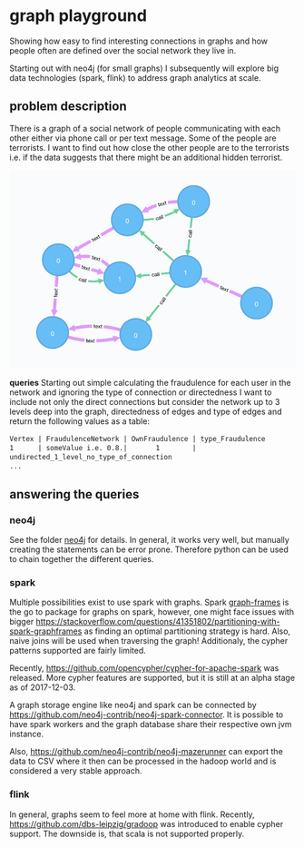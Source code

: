 # graph playground
Showing how easy to find interesting connections in graphs and how people often are defined over the social network they live in.

Starting out with neo4j (for small graphs) I subsequently will explore big data technologies (spark, flink) to address graph analytics at scale.

## problem description
There is a graph of a social network of people communicating with each other either via phone call or per text message. Some of the people are terrorists. I want to find out how close the other people are to the terrorists i.e. if the data suggests that there might be an additional hidden terrorist.

![graph](img/graph.png "Graph of network")

**queries**
Starting out simple calculating the fraudulence for each user in the network and ignoring the type of connection or directedness I want to include not only the direct connections but consider the network up to 3 levels deep into the graph, directedness of edges and type of edges and return the following values as a table:

```
Vertex | FraudulenceNetwork | OwnFraudulence | type_Fraudulence
1      | someValue i.e. 0.8.|       1        | undirected_1_level_no_type_of_connection
...
```

## answering the queries
### neo4j
See the folder [neo4j](neo4j) for details.
In general, it works very well, but manually creating the statements can be error prone. Therefore python can be used to chain together the different queries.

### spark
Multiple possibilities exist to use spark with graphs.
Spark [graph-frames](https://graphframes.github.io) is the go to package for graphs on spark, however, one might face issues with bigger https://stackoverflow.com/questions/41351802/partitioning-with-spark-graphframes as finding an optimal partitioning strategy is hard. Also, naive joins will be used when traversing the graph!
Additionaly, the cypher patterns supported are fairly limited.

Recently, https://github.com/opencypher/cypher-for-apache-spark was released. More cypher features are supported, but it is still at an alpha stage as of 2017-12-03.

A graph storage engine like neo4j and spark can be connected by https://github.com/neo4j-contrib/neo4j-spark-connector. It is possible to have spark workers and the graph database share their respective own jvm instance.

Also, https://github.com/neo4j-contrib/neo4j-mazerunner can export the data to CSV where it then can be processed in the hadoop world and is considered a very stable approach.


### flink
In general, graphs seem to feel more at home with flink. Recently, https://github.com/dbs-leipzig/gradoop was introduced to enable cypher support. The downside is, that scala is not supported properly.